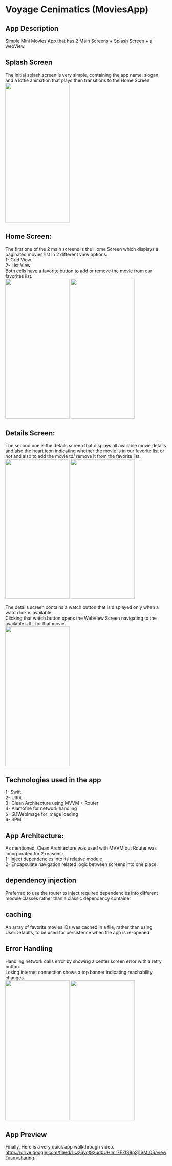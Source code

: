 # Voyage Cenimatics (MoviesApp)

## App Description
Simple Mini Movies App that has 2 Main Screens + Splash Screen + a webView<br>

## Splash Screen
The initial splash screen is very simple, containing the app name, slogan and a lottie animation that plays then transitions to the Home Screen<br>
<img src="https://github.com/user-attachments/assets/68ae3ec7-e1dd-4941-917b-9cabe104515a" width="200" height="435"/>

## Home Screen:
The first one of the 2 main screens is the Home Screen which displays a paginated movies list in 2 different view options:<br>
1- Grid View<br>
2- List View<br>
Both cells have a favorite button to add or remove the movie from our favorites list.<br>
<img src="https://github.com/user-attachments/assets/d661483e-d41f-47af-91e3-df6bca181b32" width="200" height="435"/>
<img src="https://github.com/user-attachments/assets/3504d197-06a8-40a7-a1c9-c84ed7303426" width="200" height="435"/>

## Details Screen:
The second one is the details screen that displays all available movie details and also the heart icon indicating whether the movie is in our favorite list or not and also to add the movie to/  remove it from the favorite list.<br>
<img src="https://github.com/user-attachments/assets/f032fa00-7386-417f-86c2-7489f44ccb41" width="200" height="435"/>
<img src="https://github.com/user-attachments/assets/538f3271-3425-4aac-872a-7a0ecc3a6276" width="200" height="435"/>

The details screen contains a watch button that is displayed only when a watch link is available<br>
Clicking that watch button opens the WebView Screen navigating to the available URL for that movie.<br>
<img src="https://github.com/user-attachments/assets/9cb407de-eb5a-4328-9fd5-8cb39880cd20" width="200" height="435"/>

## Technologies used in the app<br>
1- Swift<br>
2- UIKit<br>
3- Clean Architecture using MVVM + Router<br>
4- Alamofire for network handling<br>
5- SDWebImage for image loading<br>
6- SPM<br>

## App Architecture:<br>
As mentioned, Clean Architecture was used with MVVM but Router was incorporated for 2 reasons:<br>
1- Inject dependencies into its relative module<br>
2- Encapsulate navigation related logic between screens into one place.<br>

## dependency injection
Preferred to use the router to inject required dependencies into different module classes rather than a classic dependency container<br>

## caching
An array of favorite movies IDs was cached in a file, rather than using UserDefaults, to be used for persistence when the app is re-opened <br>

## Error Handling<br>
Handling network calls error by showing a center screen error with a retry button.<br>
Losing internet connection shows a top banner indicating reachability changes.<br>
<img src="https://github.com/user-attachments/assets/f143d388-4de8-45d6-ad79-c52bb6b716a1" width="200" height="435"/>
<img src="https://github.com/user-attachments/assets/acf90cee-f1c4-4c4e-9073-46b19e8f23d9" width="200" height="435"/>

## App Preview<br>
Finally, Here is a very quick app walkthrough video.<br>
https://drive.google.com/file/d/1iQ26vot92ud0UHImr7EZIS9pSj1SM_0S/view?usp=sharing
